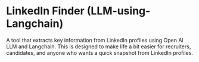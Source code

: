 # LinkedIn Finder (LLM-using-Langchain)
A tool that extracts key information from LinkedIn profiles using Open AI LLM and Langchain. This is designed to make life a bit easier for recruiters, candidates, and anyone who wants a quick snapshot from LinkedIn profiles.
